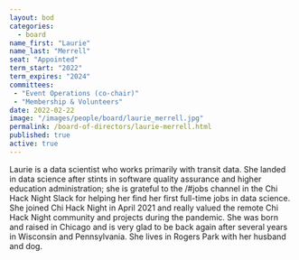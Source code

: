 ```yaml
---
layout: bod
categories: 
  - board
name_first: "Laurie"
name_last: "Merrell"
seat: "Appointed"
term_start: "2022"
term_expires: "2024"
committees:
 - "Event Operations (co-chair)"
 - "Membership & Volunteers"
date: 2022-02-22
image: "/images/people/board/laurie_merrell.jpg"
permalink: /board-of-directors/laurie-merrell.html
published: true
active: true
---
```


Laurie is a data scientist who works primarily with transit data. She landed in data science after stints in software quality assurance and higher education administration; she is grateful to the /#jobs channel in the Chi Hack Night Slack for helping her find her first full-time jobs in data science. She joined Chi Hack Night in April 2021 and really valued the remote Chi Hack Night community and projects during the pandemic. She was born and raised in Chicago and is very glad to be back again after several years in Wisconsin and Pennsylvania. She lives in Rogers Park with her husband and dog.